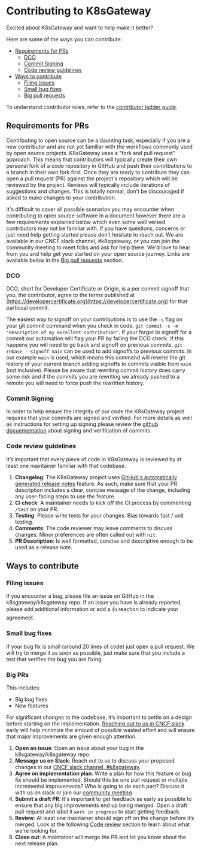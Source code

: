 # Contributing to K8sGateway

Excited about K8sGateway and want to help make it better?

Here are some of the ways you can contribute:

* [Requirements for PRs](#requirements-for-prs)
  * [DCO](#dco)
  * [Commit Signing](#commit-signing)
  * [Code review guidelines](#code-review-guidelines)
* [Ways to contribute](#ways-to-contribute)
  * [Filing issues](#filing-issues)
  * [Small bug fixes](#small-bug-fixes)
  * [Big pull requests](#big-prs)

To understand contributor roles, refer to the [contributor ladder guide](CONTRIBUTOR_LADDER.md).

## Requirements for PRs

Contributing to open source can be a daunting task, especially if you are a new contributor and are not yet familiar with the workflows commonly used by open source projects. K8sGateway uses a "fork and pull request" approach. This means that contributors will typically create their own personal fork of a code repository in GitHub and push their contributions to a branch in their own fork first. Once they are ready to contribute they can open a pull request (PR) against the project's repository which will be reviewed by the project. Reviews will typically include iterations of suggestions and changes. This is totally normal, don't be discouraged if asked to make changes to your contribution.

It's difficult to cover all possible scenarios you may encounter when contributing to open source software in a document however there are a few requirements explained below which even some well versed contributors may not be familiar with. If you have questions, concerns or just need help getting started please don't hesitate to reach out. We are available in our CNCF slack channel, #k8sgateway, or you can join the community meeting to meet folks and ask for help there. We'd love to hear from you and help get your started on your open source journey. Links are available below in the [Big pull requests](#big-prs) section<!--- TODO: fix this, see the section on big PRs for contact details isn't great --->.

### DCO

DCO, short for Developer Certificate or Origin, is a per commit signoff that you, the contributor, agree to the terms published at [https://developercertificate.org](https://developercertificate.org) for that particual commit.

The easiest way to signoff on your contributions is to use the `-s` flag on your git commit command when you check in code. `git commit -s -m "description of my excellent contribution"`. If your forget to signoff for a commit our automation will flag your PR by failing the DCO check. If this happens you will need to go back and signoff on previous commits. `git rebase --signoff main` can be used to add signoffs to previous commits. In our example `main` is used, which means this command will rewrite the git history of your current branch adding signoffs to commits visible from `main` (not inclusive). Please be aware that rewriting commit history does carry some risk and if the commits you are rewriting we already pushed to a remote you will need to force push the rewritten history.

### Commit Signing

In order to help ensure the integrity of our code the K8sGateway project requires that your commits are signed and verified. For more details as well as instructions for setting up signing please review the [github docuementation](https://docs.github.com/en/authentication/managing-commit-signature-verification/about-commit-signature-verification) about signing and verification of commits.

### Code review guidelines

It’s important that every piece of code in K8sGateway is reviewed by at least one maintainer familiar with that codebase.

1. **Changelog**: The K8sGateway project uses [GitHub's automatically generated release notes](https://docs.github.com/en/repositories/releasing-projects-on-github/automatically-generated-release-notes) feature. As such, make sure that your PR description includes a clear, concise message of the change, including any user-facing steps to use the feature.
2. **CI check**: A maintainer needs to kick off the CI process by commenting `/test` on your PR.
3. **Testing**: Please write tests for your changes. Bias towards fast / unit testing.
4. **Comments**: The code reviewer may leave comments to discuss changes. Minor preferences are often called out with `nit`.
5. **PR Description**: Is well formatted, concise and descriptive enough to be used as a release note.

## Ways to contribute

### Filing issues

If you encounter a bug, please file an issue on GitHub in the k8sgateway/k8sgateway repo.
If an issue you have is already reported, please add additional information or add a 👍 reaction to indicate your agreement.

### Small bug fixes

If your bug fix is small (around 20 lines of code) just open a pull request. We will try to merge it as soon as possible,
just make sure that you include a test that verifies the bug you are fixing.

### Big PRs

This includes:

* Big bug fixes
* New features

For significant changes to the codebase, it’s important to settle on a design before starting on the implementation. [Reaching out to us in CNCF slack](https://cloud-native.slack.com/archives/C080D3PJMS4) early will help minimize the amount of possible wasted effort and will ensure that major improvements are given enough attention.

<!---
TODO: Document correct methods for reaching out
1. Community/contributor meeting
-->

1. **Open an issue**: Open an issue about your bug in the k8sgateway/k8sgateway repo.
2. **Message us on Slack**: Reach out to us to discuss your proposed changes in our [CNCF slack channel, #k8sgateway](https://cloud-native.slack.com/archives/C080D3PJMS4).
3. **Agree on implementation plan**: Write a plan for how this feature or bug fix should be implemented. Should this be one pull request or multiple incremental improvements? Who is going to do each part? Discuss it with us on slack or join our [community meeting](https://calendar.google.com/calendar/u/1?cid=ZDI0MzgzOWExMGYwMzAxZjVkYjQ0YTU0NmQ1MDJmODA5YTBjZDcwZGI4ZTBhZGNhMzIwYWRlZjJkOTQ4MzU5Y0Bncm91cC5jYWxlbmRhci5nb29nbGUuY29t)
4. **Submit a draft PR**: It's important to get feedback as early as possible to ensure that any big improvements end up being merged. Open a draft pull request and label it `work in progress` to start getting feedback.
5. **Review**: At least one maintainer should sign off on the change before it’s merged. Look at the following [Code review](#code-review-guidelines) section to learn about what we're looking for.
6. **Close out**: A maintainer will merge the PR and let you know about the next release plan.


